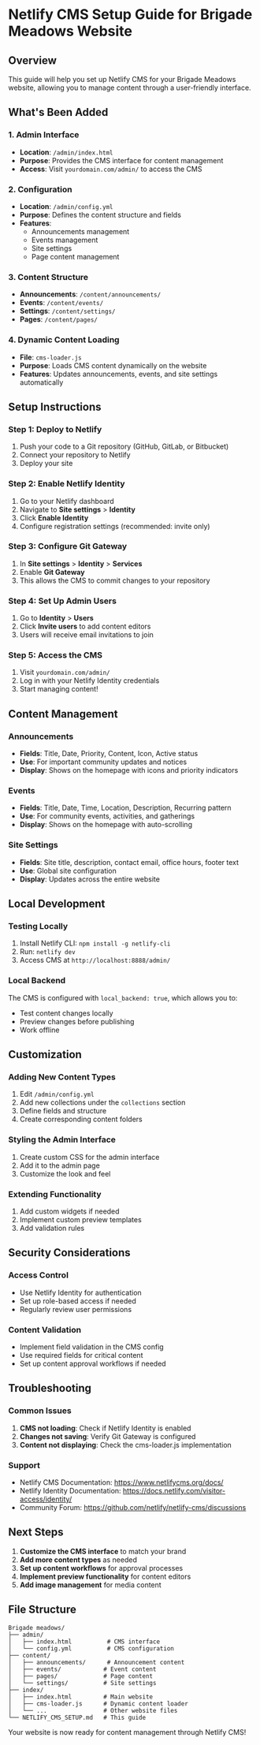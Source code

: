 # Netlify CMS Setup Guide for Brigade Meadows Website

## Overview
This guide will help you set up Netlify CMS for your Brigade Meadows website, allowing you to manage content through a user-friendly interface.

## What's Been Added

### 1. Admin Interface
- **Location**: `/admin/index.html`
- **Purpose**: Provides the CMS interface for content management
- **Access**: Visit `yourdomain.com/admin/` to access the CMS

### 2. Configuration
- **Location**: `/admin/config.yml`
- **Purpose**: Defines the content structure and fields
- **Features**: 
  - Announcements management
  - Events management
  - Site settings
  - Page content management

### 3. Content Structure
- **Announcements**: `/content/announcements/`
- **Events**: `/content/events/`
- **Settings**: `/content/settings/`
- **Pages**: `/content/pages/`

### 4. Dynamic Content Loading
- **File**: `cms-loader.js`
- **Purpose**: Loads CMS content dynamically on the website
- **Features**: Updates announcements, events, and site settings automatically

## Setup Instructions

### Step 1: Deploy to Netlify
1. Push your code to a Git repository (GitHub, GitLab, or Bitbucket)
2. Connect your repository to Netlify
3. Deploy your site

### Step 2: Enable Netlify Identity
1. Go to your Netlify dashboard
2. Navigate to **Site settings** > **Identity**
3. Click **Enable Identity**
4. Configure registration settings (recommended: invite only)

### Step 3: Configure Git Gateway
1. In **Site settings** > **Identity** > **Services**
2. Enable **Git Gateway**
3. This allows the CMS to commit changes to your repository

### Step 4: Set Up Admin Users
1. Go to **Identity** > **Users**
2. Click **Invite users** to add content editors
3. Users will receive email invitations to join

### Step 5: Access the CMS
1. Visit `yourdomain.com/admin/`
2. Log in with your Netlify Identity credentials
3. Start managing content!

## Content Management

### Announcements
- **Fields**: Title, Date, Priority, Content, Icon, Active status
- **Use**: For important community updates and notices
- **Display**: Shows on the homepage with icons and priority indicators

### Events
- **Fields**: Title, Date, Time, Location, Description, Recurring pattern
- **Use**: For community events, activities, and gatherings
- **Display**: Shows on the homepage with auto-scrolling

### Site Settings
- **Fields**: Site title, description, contact email, office hours, footer text
- **Use**: Global site configuration
- **Display**: Updates across the entire website

## Local Development

### Testing Locally
1. Install Netlify CLI: `npm install -g netlify-cli`
2. Run: `netlify dev`
3. Access CMS at `http://localhost:8888/admin/`

### Local Backend
The CMS is configured with `local_backend: true`, which allows you to:
- Test content changes locally
- Preview changes before publishing
- Work offline

## Customization

### Adding New Content Types
1. Edit `/admin/config.yml`
2. Add new collections under the `collections` section
3. Define fields and structure
4. Create corresponding content folders

### Styling the Admin Interface
1. Create custom CSS for the admin interface
2. Add it to the admin page
3. Customize the look and feel

### Extending Functionality
1. Add custom widgets if needed
2. Implement custom preview templates
3. Add validation rules

## Security Considerations

### Access Control
- Use Netlify Identity for authentication
- Set up role-based access if needed
- Regularly review user permissions

### Content Validation
- Implement field validation in the CMS config
- Use required fields for critical content
- Set up content approval workflows if needed

## Troubleshooting

### Common Issues
1. **CMS not loading**: Check if Netlify Identity is enabled
2. **Changes not saving**: Verify Git Gateway is configured
3. **Content not displaying**: Check the cms-loader.js implementation

### Support
- Netlify CMS Documentation: https://www.netlifycms.org/docs/
- Netlify Identity Documentation: https://docs.netlify.com/visitor-access/identity/
- Community Forum: https://github.com/netlify/netlify-cms/discussions

## Next Steps

1. **Customize the CMS interface** to match your brand
2. **Add more content types** as needed
3. **Set up content workflows** for approval processes
4. **Implement preview functionality** for content editors
5. **Add image management** for media content

## File Structure
```
Brigade meadows/
├── admin/
│   ├── index.html          # CMS interface
│   └── config.yml          # CMS configuration
├── content/
│   ├── announcements/      # Announcement content
│   ├── events/            # Event content
│   ├── pages/             # Page content
│   └── settings/          # Site settings
├── index/
│   ├── index.html         # Main website
│   ├── cms-loader.js      # Dynamic content loader
│   └── ...                # Other website files
└── NETLIFY_CMS_SETUP.md   # This guide
```

Your website is now ready for content management through Netlify CMS! 